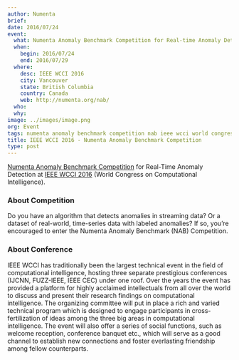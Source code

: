```yaml
---
author: Numenta
brief:
date: 2016/07/24
event:
  what: Numenta Anomaly Benchmark Competition for Real-time Anomaly Detection @ IEEE WCCI 2016
  when:
    begin: 2016/07/24
    end: 2016/07/29
  where:
    desc: IEEE WCCI 2016
    city: Vancouver
    state: British Columbia
    country: Canada
    web: http://numenta.org/nab/
  who:
  why:
image: ../images/image.png
org: Event
tags: numenta anomaly benchmark competition nab ieee wcci world congress computational intelligence 2016
title: IEEE WCCI 2016 - Numenta Anomaly Benchmark Competition
type: post
---
```


[Numenta Anomaly Benchmark Competition](http://numenta.org/nab/) for Real-Time
Anomaly Detection at [IEEE WCCI 2016](http://www.wcci2016.org/programs.php?id=home)
(World Congress on Computational Intelligence).

### About Competition

Do you have an algorithm that detects anomalies in streaming data? Or a dataset
of real-world, time-series data with labeled anomalies? If so, you’re encouraged
to enter the Numenta Anomaly Benchmark (NAB) Competition.

### About Conference

IEEE WCCI has traditionally been the largest technical event in the field of
computational intelligence, hosting three separate prestigious conferences
(IJCNN, FUZZ-IEEE, IEEE CEC) under one roof. Over the years the event has
provided a platform for highly acclaimed intellectuals from all over the world
to discuss and present their research findings on computational intelligence.
The organizing committee will put in place a rich and varied technical program
which is designed to engage participants in cross-fertilization of ideas among
the three big areas in computational intelligence. The event will also offer a
series of social functions, such as welcome reception, conference banquet etc.,
which will serve as a good channel to establish new connections and foster
everlasting friendship among fellow counterparts.
